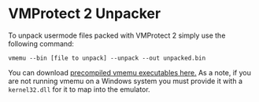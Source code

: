 # VMProtect 2 Unpacker

To unpack usermode files packed with VMProtect 2 simply use the following command:

```
vmemu --bin [file to unpack] --unpack --out unpacked.bin
```

You can download [precompiled vmemu executables here.](https://github.com/user-attachments/files/22897183/Release.zip) As a note, if you are not running vmemu on a Windows system you must provide it with a `kernel32.dll` for it to map into the emulator.